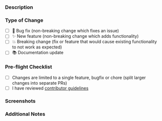 ### Description

<!-- Describe your changes in detail. What problem does this PR solve? -->

### Type of Change

<!-- Put an 'x' in all boxes that apply -->

-   [ ] 🐛 Bug fix (non-breaking change which fixes an issue)
-   [ ] ✨ New feature (non-breaking change which adds functionality)
-   [ ] 💥 Breaking change (fix or feature that would cause existing functionality to not work as expected)
-   [ ] 📚 Documentation update

### Pre-flight Checklist

<!-- Put an 'x' in all boxes that apply -->

-   [ ] Changes are limited to a single feature, bugfix or chore (split larger changes into separate PRs)
-   [ ] I have reviewed [contributor guidelines](https://github.com/presidio-oss/specif-ai/blob/main/CONTRIBUTING.md)

### Screenshots

<!-- For UI changes, add screenshots here -->

### Additional Notes

<!-- Add any additional notes for reviewers -->
